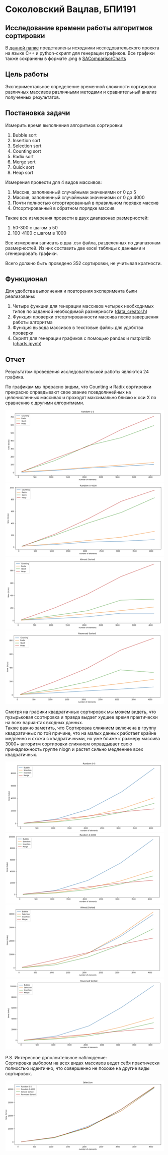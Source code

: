 # Соколовский Вацлав, БПИ191
## Исследование времени работы алгоритмов сортировки

В [данной папке](https://github.com/RinokuS/SortingAlgorithms/SAComparison) представлены исходники исследовательского проекта на языке C++ и python-скрипт для генерации графиков. Все графики также сохранены в формате .png в [SACompariso/Charts](https://github.com/RinokuS/SortingAlgorithms/SAComparison/Charts)

## Цель работы
Экспериментальное определение временной сложности сортировок различных массивов различными методами и сравнительный анализ полученных результатов.

## Постановка задачи
Измерить время выполнения алгоритмов сортировки:
1. Bubble sort
2. Insertion sort
3. Selection sort
4. Counting sort
5. Radix sort
6. Merge sort
7. Quick sort
8. Heap sort

Измерения провести для 4 видов массивов:
1. Массив, заполненный случайными значениями от 0 до 5
2. Массив, заполненный случайными значениями от 0 до 4000
3. Почти полностью отсортированный в правильном порядке массив
4. Отсортированный в обратном порядке массив

Также все измерения провести в двух диапазонах размерностей:
1. 50-300 с шагом в 50
2. 100-4100 с шагом в 1000

Все измерения записать в два .csv файла, разделенных по диапазонам размерностей. Из них составить две excel таблицы с данными и сгенерировать графики.

Всего должно быть проведено 352 сортировки, не учитывая кратности.

## Функционал
Для удобства выполнения и повторения эксперимента были реализованы:
1. Четыре функции для генерации массивов четырех необходимых типов по заданной необходимой размерности ([data_creator.h](https://github.com/RinokuS/SortingAlgorithms/SAComparison/data_creator.h))
2. Функция проверки отсортированности массива после завершения работы алгоритма 
3. Функция вывода массивов в текстовые файлы для удобства проверки
4. Скрипт для генерации графиков с помощью pandas и matplotlib ([charts.ipynb](https://github.com/RinokuS/SortingAlgorithms/SAComparison/charts.ipynb))

## Отчет
Результатом проведения исследовательской работы являются 24 графика.

По графикам мы прерасно видим, что Counting и Radix сортировки прекрасно оправдывают свое звание псевдолинейных на целочисленных массивах и проходят максимально близко к оси Х по сравнению с другими алгоритмами.

![big_r0-5](Charts/Big/ByArrsTypes/SecondGroup/Big_R0-5_2.png)
![big_r0-4000](Charts/Big/ByArrsTypes/SecondGroup/Big_R0-4000_2.png)
![big_AS](Charts/Big/ByArrsTypes/SecondGroup/Big_AS_2.png)
![big_RS](Charts/Big/ByArrsTypes/SecondGroup/Big_RS_2.png)

Смотря на графики квадратичных сортировок мы можем видеть, что пузырьковая сортировка и правда выдает худшее время практически на всех вариантах входных данных. <br>
Также важно заметить, что Сортировка слиянием включена в группу квадратичных по той причине, что на малых данных работает крайне медленно и схожа с квадратичными, но уже ближе к размеру массива 3000+ алгоритм сортировки слиянием оправдывает свою принадлежность группе nlogn и растет сильно медленнее всех квадратичных.

![big_r0-5](Charts/Big/ByArrsTypes/FirstGroup/Big_R0-5_1.png)
![big_r0-4000](Charts/Big/ByArrsTypes/FirstGroup/Big_R0-4000_1.png)
![big_AS](Charts/Big/ByArrsTypes/FirstGroup/Big_AS_1.png)
![big_RS](Charts/Big/ByArrsTypes/FirstGroup/Big_RS_1.png)

P.S. Интересное дополнительное наблюдение: <br>
Сортировка выбором на всех видах массивов ведет себя практически полностью идентично, что совершенно не похоже на другие виды сортировок.

![selection](Charts/Big/BySortTypes/Big_Selection.png)

